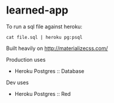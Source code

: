 # learned-app

To run a sql file against heroku:

`cat file.sql | heroku pg:psql`

Built heavily on http://materializecss.com/

Production uses
- Heroku Postgres :: Database

Dev uses
- Heroku Postgres :: Red
